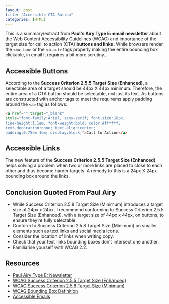 ```yaml
---
layout: post
title: "Accessible CTA Button"
categories: [HTML]
---
```

This is a summary/extract from **Paul's Airy Type E: email newsletter** about the Web Content Accessibility Guidelines (WCAG) and importance of the target size for call to action (CTA) **buttons and links**. While browsers render the ```<button>``` or the `<input>` tags properly making the entire bounding box clickable, in email it requires a bit more scrutiny&hellip;

## Accessible Buttons
According to the **Success Criterion 2.5.5 Target Size (Enhanced)**, a selectable area of a target should be 44px X 44px minimum. Therefore, the entire area of a CTA button should be selectable, not just its text. As buttons are constructed with anchor tags to meet the requirems apply padding around the `<a>` tag as follows:

```html
<a href="" target="_blank" 
style="font-family:Arial, sans-serif; font-size:18px; 
line-height:1.1em; font-weight:bold; color:#ffffff; 
text-decoration:none; text-align:center; 
padding:0.75em 1em; display:block;">Call to Action</a>
```

## Accessible Links
The new feature of the **Success Criterion 2.5.5 Target Size (Enhanced)** helps solving a problem when two or more links are placed to close to each other and thus become harder targets. A remedy to this is a 24px X 24px bounding box around the links.

## Conclusion Quoted From Paul Airy
*   While Success Criterion 2.5.8 Target Size (Minimum) introduces a target size of 24px x 24px, I recommend conforming to Success Criterion 2.5.5 Target Size (Enhanced), with a target size of 44px x 44px, on buttons, to ensure they’re fully selectable.
*   Conform to Success Criterion 2.5.8 Target Size (Minimum) on smaller elements such as text links and social media icons.
*   Consider the location of links when writing copy.
*   Check that your text links bounding boxes don’t intersect one another.
*   Familiarise yourself with WCAG 2.2.


## Resources
*   [Paul Airy Type E: Newsletter](https://beyondtheenvelope.co.uk/type-e.php)
*   [WCAG Success Criterion 2.5.5 Target Size (Enhanced)](https://www.w3.org/TR/WCAG22/#target-size-enhanced)
*   [WCAG Success Criterion 2.5.8 Target Size (Minimum)](https://www.w3.org/TR/WCAG22/#target-size-minimum)
*   [WCAG Bounding Box Definition](https://www.w3.org/TR/WCAG22/#dfn-bounding-boxes)
*   [Accessible Emails](/accessible-emails/)